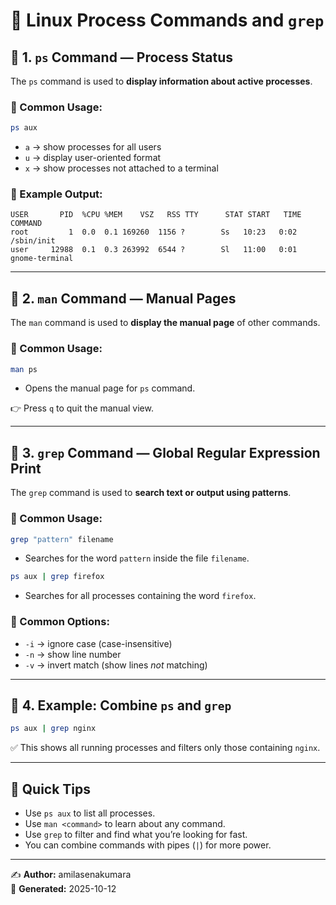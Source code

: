 # 🐧 Linux Process Commands and `grep`

## 📌 1. `ps` Command — Process Status
The `ps` command is used to **display information about active processes**.

### 🔸 Common Usage:
```bash
ps aux
```
- `a` → show processes for all users  
- `u` → display user-oriented format  
- `x` → show processes not attached to a terminal

### 🧾 Example Output:
```
USER       PID  %CPU %MEM    VSZ   RSS TTY      STAT START   TIME COMMAND
root         1  0.0  0.1 169260  1156 ?        Ss   10:23   0:02 /sbin/init
user     12988  0.1  0.3 263992  6544 ?        Sl   11:00   0:01 gnome-terminal
```

---

## 📌 2. `man` Command — Manual Pages
The `man` command is used to **display the manual page** of other commands.

### 🔸 Common Usage:
```bash
man ps
```
- Opens the manual page for `ps` command.

👉 Press `q` to quit the manual view.

---

## 📌 3. `grep` Command — Global Regular Expression Print
The `grep` command is used to **search text or output using patterns**.

### 🔸 Common Usage:
```bash
grep "pattern" filename
```
- Searches for the word `pattern` inside the file `filename`.

```bash
ps aux | grep firefox
```
- Searches for all processes containing the word `firefox`.

### 🧠 Common Options:
- `-i` → ignore case (case-insensitive)
- `-n` → show line number
- `-v` → invert match (show lines *not* matching)

---

## 📌 4. Example: Combine `ps` and `grep`
```bash
ps aux | grep nginx
```
✅ This shows all running processes and filters only those containing `nginx`.

---

## 🏁 Quick Tips
- Use `ps aux` to list all processes.  
- Use `man <command>` to learn about any command.  
- Use `grep` to filter and find what you’re looking for fast.  
- You can combine commands with pipes (`|`) for more power.

---

✍️ **Author:** amilasenakumara  
📅 **Generated:** 2025-10-12
